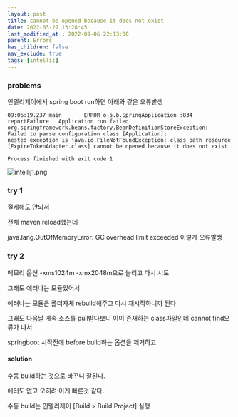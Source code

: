 ```yaml
---
layout: post
title: cannot be opened because it does not exist
date: 2022-03-27 13:28:45
last_modified_at : 2022-09-06 22:13:00
parent: Errors
has_children: false
nav_exclude: true
tags: [intellij]
---
```



### problems

인텔리제이에서 spring boot run하면 아래와 같은 오류발생

```
09:06:19.237 main       ERROR o.s.b.SpringApplication :834 reportFailure   Application run failed
org.springframework.beans.factory.BeanDefinitionStoreException: 
Failed to parse configuration class [Application]; 
nested exception is java.io.FileNotFoundException: class path resource 
[ExpireTokenAdapter.class] cannot be opened because it does not exist

Process finished with exit code 1
```

![intellij1.png](../img/intellij1.png)


### try 1
절케해도 안되서

전체 maven reload했는데

java.lang.OutOfMemoryError: GC overhead limit exceeded 이렇게 오류발생

### try 2
메모리 옵션 -xms1024m -xmx2048m으로 늘리고 다시 시도

그래도 에러나는 모듈있어서

에러나는 모듈은 폴더자체 rebuild해주고 다시 재시작하니까 된다

그래도 다음날 계속 소스를 pull받다보니 이미 존재하는 class파일인데 cannot find오류가 나서

springboot 시작전에 before build하는 옵션을 제거하고

#### solution

수동 build하는 것으로 바꾸니 잘된다.

에러도 없고 오히려 이게 빠른것 같다.

수동 build는 인텔리제이 [Build > Build Project] 실행